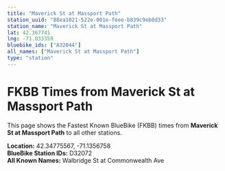 ```yaml
---
title: "Maverick St at Massport Path"
station_uuid: "88ea1021-522e-001e-feee-b839c9eb0d33"
station_name: "Maverick St at Massport Path"
lat: 42.367741
lng: -71.033359
bluebike_ids: ["A32044"]
all_names: ["Maverick St at Massport Path"]
type: "station"
---
```


# FKBB Times from Maverick St at Massport Path

This page shows the Fastest Known BlueBike (FKBB) times from **Maverick St at Massport Path** to all other stations.

**Location:** 42.34775567, -71.1356758  
**BlueBike Station IDs:** D32072  
**All Known Names:** Walbridge St at Commonwealth Ave

